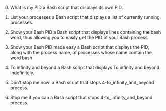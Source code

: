 0. What is my PID 
a Bash script that displays its own PID.

1. List your processes 
a Bash script that displays a list of currently running processes.

2. Show your Bash PID 
a Bash script that displays lines containing the bash word, thus allowing you to easily get the PID of your Bash process.
 
3. Show your Bash PID made easy 
a Bash script that displays the PID, along with the process name, of processes whose name contain the word bash
 
4. To infinity and beyond 
a Bash script that displays To infinity and beyond indefinitely. 
 
5. Don't stop me now! 
a Bash script that stops 4-to_infinity_and_beyond process.

6. Stop me if you can 
a Bash script that stops 4-to_infinity_and_beyond process.

